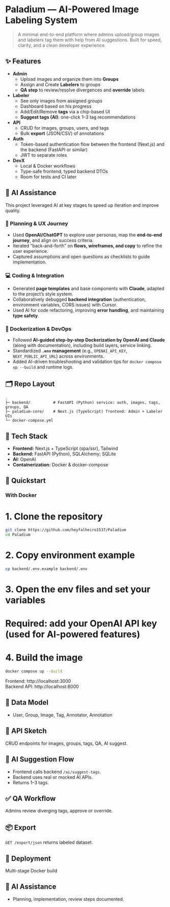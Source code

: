 # Paladium — AI-Powered Image Labeling System

> A minimal end-to-end platform where admins upload/group images and labelers tag them with help from AI suggestions. Built for speed, clarity, and a clean developer experience.

## ✨ Features

- **Admin**
  - Upload images and organize them into **Groups**
  - Assign and Create **Labelers** to groups
  - **QA step** to review/resolve divergences and **override** labels
- **Labeler**
  - See only images from assigned groups
  - Dashboard based on his progress
  - Add/Edit/Remove **tags** via a chip-based UI
  - **Suggest tags (AI)**: one-click 1–3 tag recommendations
- **API**
  - CRUD for images, groups, users, and tags
  - Bulk **export** (JSON/CSV) of annotations
- **Auth**
  - Token-based authentication  flow between the frontend (Next.js) and the backend (FastAPI or similar)
  - JWT to separate roles
- **DevX**
  - Local & Docker workflows
  - Type-safe frontend, typed backend DTOs
  - Room for tests and CI later


## 🧭 AI Assistance

This project leveraged AI at key stages to speed up iteration and improve quality.

### 📝 Planning & UX Journey
- Used **OpenAI/ChatGPT** to explore user personas, map the **end-to-end journey**, and align on success criteria.  
- Iterated “back-and-forth” on **flows, wireframes, and copy** to refine the user experience.  
- Captured assumptions and open questions as checklists to guide implementation.

### 💻 Coding & Integration
- Generated **page templates** and base components with **Claude**, adapted to the project’s style system.  
- Collaboratively debugged **backend integration** (authentication, environment variables, CORS issues) with Cursor.  
- Used AI for code refactoring, improving **error handling**, and maintaining **type safety**.

### 🐳 Dockerization & DevOps
- Followed **AI-guided step-by-step Dockerization by OpenAI and Claude** (along with documentation), including build layers, service linking. 
- Standardized **`.env` management** (e.g., `OPENAI_API_KEY`, `NEXT_PUBLIC_API_URL`) across environments.  
- Added AI-driven troubleshooting and validation tips for `docker compose up --build` and runtime logs.


## 🗂 Repo Layout

```
.
├─ backend/          # FastAPI (Python) service: auth, images, tags, groups, QA
├─ paladium-core/    # Next.js (TypeScript) frontend: Admin + Labeler UIs
└─ docker-compose.yml
```

## 🧰 Tech Stack

- **Frontend:** Next.js + TypeScript (spa/ssr), Tailwind
- **Backend:** FastAPI (Python), SQLAlchemy; SQLite 
- **AI:** OpenAI
- **Containerization:** Docker & docker-compose

## 🚀 Quickstart

### With Docker
# 1. Clone the repository
```bash
git clone https://github.com/heyfalheiro1537/Paladium
cd Paladium
```
# 2. Copy environment example

```bash
cp backend/.env.example backend/.env
```

# 3. Open the env files and set your variables
# Required: add your OpenAI API key (used for AI-powered features)


# 4. Build the image 
```bash
docker compose up --build
```

Frontend: http://localhost:3000  
Backend API: http://localhost:8000


## 🧩 Data Model

- User, Group, Image, Tag, Annotator, Annotation

## 🔌 API Sketch

CRUD endpoints for images, groups, tags, QA, AI suggest.

## 🧠 AI Suggestion Flow

- Frontend calls backend `/ai/suggest-tags`.
- Backend uses real or mocked AI APIs.
- Returns 1–3 tags.

## ✅ QA Workflow

Admins review diverging tags, approve or override.

## 📦 Export

`GET /export/json` returns labeled dataset.

## 🐳 Deployment

Multi-stage Docker build


## 🧭 AI Assistance

- Planning, implementation, review steps documented.

